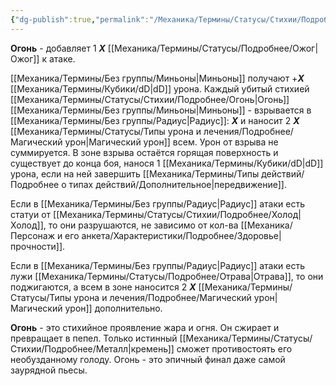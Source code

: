 ```yaml
---
{"dg-publish":true,"permalink":"/Механика/Термины/Статусы/Стихии/Подробнее/Огонь/","noteIcon":"","created":"2025-09-23T12:19:59.040+03:00","updated":"2025-09-23T20:00:31.542+03:00"}
---
```


**Огонь** - добавляет 1 ***Х*** [[Механика/Термины/Статусы/Подробнее/Ожог\|Ожог]] к атаке. 

[[Механика/Термины/Без группы/Миньоны\|Миньоны]] получают +***Х*** [[Механика/Термины/Кубики/dD\|dD]] урона. 
Каждый убитый стихией [[Механика/Термины/Статусы/Стихии/Подробнее/Огонь\|Огонь]] [[Механика/Термины/Без группы/Миньоны\|Миньоны]] - взрывается в [[Механика/Термины/Без группы/Радиус\|Радиус]]: ***Х*** и наносит 2 ***Х*** [[Механика/Термины/Статусы/Типы урона и лечения/Подробнее/Магический урон\|Магический урон]] всем. Урон от взрыва не суммируется. В зоне взрыва остаётся горящая поверхность и существует до конца боя, нанося 1 [[Механика/Термины/Кубики/dD\|dD]] урона, если на ней завершить [[Механика/Термины/Типы действий/Подробнее о типах действий/Дополнительное\|передвижение]].

Если в [[Механика/Термины/Без группы/Радиус\|Радиус]] атаки есть статуи от [[Механика/Термины/Статусы/Стихии/Подробнее/Холод\|Холод]], то они разрушаются, не зависимо от кол-ва [[Механика/Персонаж и его анкета/Характеристики/Подробнее/Здоровье\|прочности]]. 

Если в [[Механика/Термины/Без группы/Радиус\|Радиус]] атаки есть лужи [[Механика/Термины/Статусы/Подробнее/Отрава\|Отрава]], то они поджигаются, а всем в зоне наносится 2 ***Х*** [[Механика/Термины/Статусы/Типы урона и лечения/Подробнее/Магический урон\|Магический урон]] дополнительно. 

**Огонь** - это стихийное проявление жара и огня. Он сжирает и превращает в пепел. Только истинный [[Механика/Термины/Статусы/Стихии/Подробнее/Металл\|кремень]] сможет противостоять его необузданному голоду. Огонь - это эпичный финал даже самой заурядной пьесы. 
